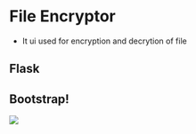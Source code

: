 # File Encryptor
- It ui used for encryption and decrytion of file
## Flask
## Bootstrap!
<img src="https://user-images.githubusercontent.com/65610577/184124909-732744a1-d20e-4ec7-8c34-16938959923d.png"/>
